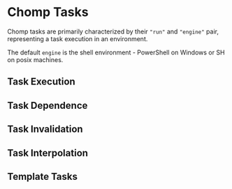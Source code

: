 # Chomp Tasks

Chomp tasks are primarily characterized by their `"run"` and `"engine"` pair, representing a task execution in an environment.

The default `engine` is the shell environment - PowerShell on Windows or SH on posix machines.

## Task Execution

## Task Dependence

## Task Invalidation

## Task Interpolation

## Template Tasks

